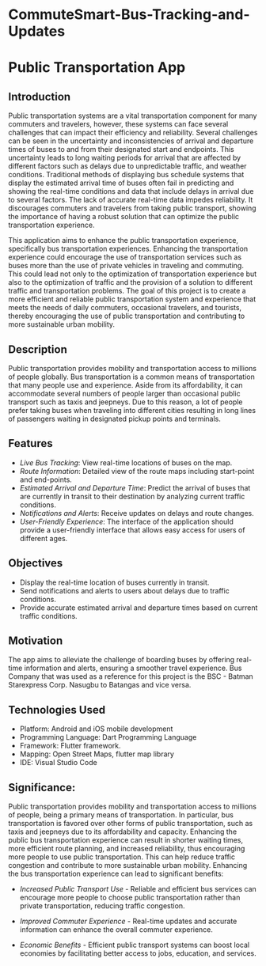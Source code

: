 # CommuteSmart-Bus-Tracking-and-Updates

# Public Transportation App

## Introduction

Public transportation systems are a vital transportation component for many commuters and travelers, however, these systems can face several challenges that can impact their efficiency and reliability. Several challenges can be seen in the uncertainty and inconsistencies of arrival and departure times of buses to and from their designated start and endpoints. This uncertainty leads to long waiting periods for arrival that are affected by different factors such as delays due to unpredictable traffic, and weather conditions. Traditional methods of displaying bus schedule systems that display the estimated arrival time of buses often fail in predicting and showing the real-time conditions and data that include delays in arrival due to several factors. The lack of accurate real-time data impedes reliability. It discourages commuters and travelers from taking public transport, showing the importance of having a robust solution that can optimize the public transportation experience.

This application aims to enhance the public transportation experience, specifically bus transportation experiences. Enhancing the transportation experience could encourage the use of transportation services such as buses more than the use of private vehicles in traveling and commuting. This could lead not only to the optimization of transportation experience but also to the optimization of traffic and the provision of a solution to different traffic and transportation problems. The goal of this project is to create a more efficient and reliable public transportation system and experience that meets the needs of daily commuters, occasional travelers, and tourists, thereby encouraging the use of public transportation and contributing to more sustainable urban mobility.


## Description

Public transportation provides mobility and transportation access to millions of people globally.  Bus transportation is a common means of transportation that many people use and experience. Aside from its affordability, it can accommodate several numbers of people larger than occasional public transport such as taxis and jeepneys. Due to this reason, a lot of people prefer taking buses when traveling into different cities resulting in long lines of passengers waiting in designated pickup points and terminals. 
	


## Features

- *Live Bus Tracking*: View real-time locations of buses on the map.
- *Route Information*: Detailed view of the route maps including start-point and end-points.
- *Estimated Arrival and Departure Time*: Predict the arrival of buses that are currently in transit to their destination by analyzing current traffic conditions.
- *Notifications and Alerts*: Receive updates on delays and route changes.
- *User-Friendly Experience*:  The interface of the application should provide a user-friendly interface that allows easy access for users of different ages. 

## Objectives

- Display the real-time location of buses currently in transit.
- Send notifications and alerts to users about delays due to traffic conditions.
- Provide accurate estimated arrival and departure times based on current traffic conditions.

## Motivation

The app aims to alleviate the challenge of boarding buses by offering real-time information and alerts, ensuring a smoother travel experience. Bus Company that was used as a reference for this project is the BSC - Batman Starexpress Corp. Nasugbu to Batangas and vice versa.


## Technologies Used

- Platform: Android and iOS mobile development 
- Programming Language: Dart Programming Language
- Framework: Flutter framework.
- Mapping: Open Street Maps, flutter map library
- IDE: Visual Studio Code

## Significance:

Public transportation provides mobility and transportation access to millions of people, being a primary means of transportation. In particular, bus transportation is favored over other forms of public transportation, such as taxis and jeepneys due to its affordability and capacity. Enhancing the public bus transportation experience can result in shorter waiting times, more efficient route planning, and increased reliability, thus encouraging more people to use public transportation. This can help reduce traffic congestion and contribute to more sustainable urban mobility. Enhancing the bus transportation experience can lead to significant benefits:

- *Increased Public Transport Use* - Reliable and efficient bus services can encourage more people to choose public transportation rather than private transportation, reducing traffic congestion. 

- *Improved Commuter Experience* - Real-time updates and accurate information can enhance the overall commuter experience.

- *Economic Benefits* - Efficient public transport systems can boost local economies by facilitating better access to jobs, education, and services.

